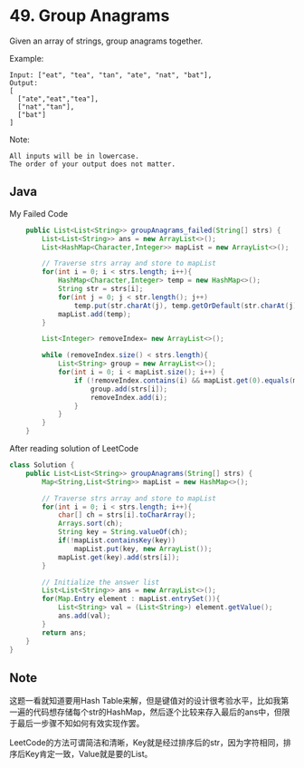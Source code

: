 # 49. Group Anagrams

Given an array of strings, group anagrams together.



Example:

```
Input: ["eat", "tea", "tan", "ate", "nat", "bat"],
Output:
[
  ["ate","eat","tea"],
  ["nat","tan"],
  ["bat"]
]
```

Note:
```
All inputs will be in lowercase.
The order of your output does not matter.
```

## Java

My Failed Code
``` java
    public List<List<String>> groupAnagrams_failed(String[] strs) {
        List<List<String>> ans = new ArrayList<>();
        List<HashMap<Character,Integer>> mapList = new ArrayList<>();

        // Traverse strs array and store to mapList
        for(int i = 0; i < strs.length; i++){
            HashMap<Character,Integer> temp = new HashMap<>();
            String str = strs[i];
            for(int j = 0; j < str.length(); j++)
                temp.put(str.charAt(j), temp.getOrDefault(str.charAt(j), 0) + 1);
            mapList.add(temp);
        }

        List<Integer> removeIndex= new ArrayList<>();

        while (removeIndex.size() < strs.length){
            List<String> group = new ArrayList<>();
            for(int i = 0; i < mapList.size(); i++) {
                if (!removeIndex.contains(i) && mapList.get(0).equals(mapList.get(i)) {
                    group.add(strs[i]);
                    removeIndex.add(i);
                }
            }
        }
    }
```

After reading solution of LeetCode

```java
class Solution {
    public List<List<String>> groupAnagrams(String[] strs) {
        Map<String,List<String>> mapList = new HashMap<>();

        // Traverse strs array and store to mapList
        for(int i = 0; i < strs.length; i++){
            char[] ch = strs[i].toCharArray();
            Arrays.sort(ch);
            String key = String.valueOf(ch);
            if(!mapList.containsKey(key))
                mapList.put(key, new ArrayList());
            mapList.get(key).add(strs[i]);
        }

        // Initialize the answer list
        List<List<String>> ans = new ArrayList<>();
        for(Map.Entry element : mapList.entrySet()){
            List<String> val = (List<String>) element.getValue();
            ans.add(val);
        }
        return ans;
    }
}
```
## Note

这题一看就知道要用Hash Table来解，但是键值对的设计很考验水平，比如我第一遍的代码想存储每个str的HashMap，然后逐个比较来存入最后的ans中，但限于最后一步骤不知如何有效实现作罢。

LeetCode的方法可谓简洁和清晰，Key就是经过排序后的str，因为字符相同，排序后Key肯定一致，Value就是要的List。


